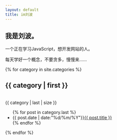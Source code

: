 ```yaml
---
layout: default
title: im刘波
---
```


## 我是刘波。

一个正在学习JavaScript，想开发网站的人。

每天学好一个概念，不要贪多，慢慢来……

{% for category in site.categories %}
<h2>{{ category | first }}</h2>
<br>
<span>{{ category | last | size }}</span>
<ul class="arc-list">
    {% for post in category.last %}
        <li>{{ post.date | date:"%d/%m/%Y"}}<a href="{{ post.url }}">{{ post.title }}</a></li>
    {% endfor %}
</ul>
{% endfor %}
